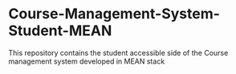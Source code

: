 # Course-Management-System-Student-MEAN
This repository contains the student accessible side of the Course management system developed in MEAN stack

